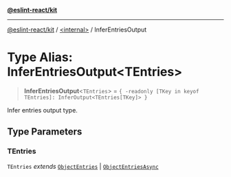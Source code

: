 [**@eslint-react/kit**](../../README.md)

***

[@eslint-react/kit](../../README.md) / [\<internal\>](../README.md) / InferEntriesOutput

# Type Alias: InferEntriesOutput\<TEntries\>

> **InferEntriesOutput**\<`TEntries`\> = `{ -readonly [TKey in keyof TEntries]: InferOutput<TEntries[TKey]> }`

Infer entries output type.

## Type Parameters

### TEntries

`TEntries` *extends* [`ObjectEntries`](../interfaces/ObjectEntries.md) \| [`ObjectEntriesAsync`](../interfaces/ObjectEntriesAsync.md)
